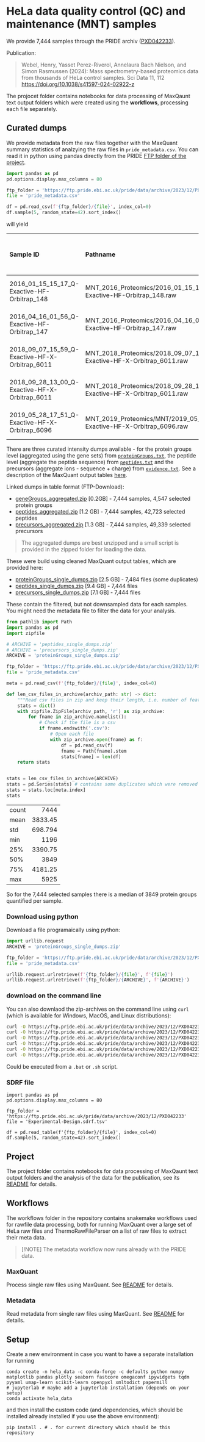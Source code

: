 # HeLa data quality control (QC) and maintenance (MNT) samples

We provide 7,444 samples through the PRIDE archiv ([PXD042233](https://www.ebi.ac.uk/pride/archive/projects/PXD042233)). 

Publication:
> Webel, Henry, Yasset Perez-Riverol, Annelaura Bach Nielson, and Simon Rasmussen (2024):
> Mass spectrometry-based proteomics data from thousands of HeLa control samples. 
> Sci Data 11, 112 https://doi.org/10.1038/s41597-024-02922-z

The projocet folder contains notebooks for data processing of MaxQaunt text output folders
which were created using the **workflows**, processing each file separately.

## Curated dumps

We provide metadata from the raw files together with the MaxQuant summary statistics of 
analzying the raw files in `pride_metadata.csv`. You can read it in python using pandas
directly from the PRIDE [FTP folder of the project](https://ftp.pride.ebi.ac.uk/pride/data/archive/2023/12/PXD042233).

```python
import pandas as pd
pd.options.display.max_columns = 80

ftp_folder = 'https://ftp.pride.ebi.ac.uk/pride/data/archive/2023/12/PXD042233'
file = 'pride_metadata.csv'

df = pd.read_csv(f'{ftp_folder}/{file}', index_col=0)
df.sample(5, random_state=42).sort_index()
```
will yield

| Sample ID                                      | Pathname                                                                   |      bytes |   size_gb |   Version | Content Creation Date   | Thermo Scientific instrument model   | instrument attribute     | instrument serial number   | Software Version      | firmware version   |   Number of MS1 spectra |   Number of MS2 spectra |   MS min charge |   MS max charge |   MS min RT |   MS max RT |   MS min MZ |   MS max MZ |   scan start time |   mass resolution |   mass unit |   Number of scans | MS scan range   | Retention time range   | Mz range   | beam-type collision-induced dissociation   | sample number   | Vial   |   injection volume setting |   Row |   dilution factor |   Comment |   collision-induced dissociation |   sample name |   Type | Enzyme    | Enzyme mode   | Use enzyme first search   | Variable modifications                | Fixed modifications   | Use variable modifications first search   | Requantify   |   Multiplicity |   Max. missed cleavages | LC-MS run type   |    MS |   MS/MS |   MS3 |   MS/MS Submitted |   MS/MS Submitted (SIL) |   MS/MS Submitted (ISO) |   MS/MS Submitted (PEAK) |   MS/MS Identified |   MS/MS Identified (SIL) |   MS/MS Identified (ISO) |   MS/MS Identified (PEAK) |   MS/MS Identified [%] |   MS/MS Identified (SIL) [%] |   MS/MS Identified (ISO) [%] |   MS/MS Identified (PEAK) [%] |   Peptide Sequences Identified |   Peaks |   Peaks Sequenced |   Peaks Sequenced [%] |   Peaks Repeatedly Sequenced |   Peaks Repeatedly Sequenced [%] |   Isotope Patterns |   Isotope Patterns Sequenced |   Isotope Patterns Sequenced (z>1) |   Isotope Patterns Sequenced [%] |   Isotope Patterns Sequenced (z>1) [%] |   Isotope Patterns Repeatedly Sequenced |   Isotope Patterns Repeatedly Sequenced [%] | Recalibrated   |   Av. Absolute Mass Deviation [ppm] |   Mass Standard Deviation [ppm] |   Av. Absolute Mass Deviation [mDa] |   Mass Standard Deviation [mDa] |
|:-----------------------------------------------|:---------------------------------------------------------------------------|-----------:|----------:|----------:|:------------------------|:-------------------------------------|:-------------------------|:---------------------------|:----------------------|:-------------------|------------------------:|------------------------:|----------------:|----------------:|------------:|------------:|------------:|------------:|------------------:|------------------:|------------:|------------------:|:----------------|:-----------------------|:-----------|:-------------------------------------------|:----------------|:-------|---------------------------:|------:|------------------:|----------:|---------------------------------:|--------------:|-------:|:----------|:--------------|:--------------------------|:--------------------------------------|:----------------------|:------------------------------------------|:-------------|---------------:|------------------------:|:-----------------|------:|--------:|------:|------------------:|------------------------:|------------------------:|-------------------------:|-------------------:|-------------------------:|-------------------------:|--------------------------:|-----------------------:|-----------------------------:|-----------------------------:|------------------------------:|-------------------------------:|--------:|------------------:|----------------------:|-----------------------------:|---------------------------------:|-------------------:|-----------------------------:|-----------------------------------:|---------------------------------:|---------------------------------------:|----------------------------------------:|--------------------------------------------:|:---------------|------------------------------------:|--------------------------------:|------------------------------------:|--------------------------------:|
| 2016_01_15_15_17_Q-Exactive-HF-Orbitrap_148    | MNT_2016_Proteomics/2016_01_15_15_17_Q-Exactive-HF-Orbitrap_148.raw        | 1501447123 |   1.39833 |        66 | 2016-01-15 15:17:43     | Q Exactive HF Orbitrap               | Q Exactive HF Orbitrap   | Exactive Series slot #148  | 2.5-204201/2.5.0.2042 | rev. 1             |                   12920 |                   80807 |               2 |              19 |  0.00376826 |     144.005 |     300.147 |     1731.34 |        0.00376826 |               0.5 |         nan |             93727 | 1:93727         | 0.0037682586:144.00486 | 100:6000   | HCD                                        | nan             | A4     |                        5   |     4 |                 1 |       nan |                              nan |           nan |    nan | Trypsin/P | Specific      | False                     | Oxidation (M);Acetyl (Protein N-term) | Carbamidomethyl (C)   | False                                     | False        |              1 |                       2 | Standard         | 12920 |   80807 |     0 |             89679 |                   71935 |                       0 |                    17744 |              44494 |                    43025 |                        0 |                      1469 |                     50 |                           60 |                            0 |                           8.3 |                          34109 | 1288500 |             77301 |                   6   |                         1906 |                              2.5 |             197041 |                        67285 |                              66513 |                               34 |                                     38 |                                    4056 |                                         6   | +              |                             0.62615 |                         0.92066 |                             0.41545 |                         0.63975 |
| 2016_04_16_01_56_Q-Exactive-HF-Orbitrap_147    | MNT_2016_Proteomics/2016_04_16_01_56_Q-Exactive-HF-Orbitrap_147.raw        | 2464568579 |   2.29531 |        66 | 2016-04-16 01:56:38     | Q Exactive HF Orbitrap               | Q Exactive HF Orbitrap   | Exactive Series slot #147  | 2.5-204201/2.5.0.2042 | rev. 1             |                   12233 |                   87090 |               2 |               5 |  0.00228172 |     264.002 |     300.165 |     1730.02 |        0.00228172 |               0.5 |         nan |             99323 | 1:99323         | 0.0022817164:264.00169 | 50:6000    | HCD                                        | A1              | G12    |                        5   |   nan |                 1 |       nan |                              nan |           nan |    nan | Trypsin/P | Specific      | False                     | Oxidation (M);Acetyl (Protein N-term) | Carbamidomethyl (C)   | False                                     | False        |              1 |                       2 | Standard         | 12233 |   87090 |     0 |             89595 |                   84585 |                       0 |                     5010 |              54273 |                    53380 |                        0 |                       893 |                     61 |                           63 |                            0 |                          18   |                          35604 | 1818019 |             70726 |                   3.9 |                        13395 |                             19   |             272433 |                        65019 |                              64483 |                               24 |                                     26 |                                   15913 |                                        24   | +              |                             0.41731 |                         0.59783 |                             0.2454  |                         0.35516 |
| 2018_09_07_15_59_Q-Exactive-HF-X-Orbitrap_6011 | MNT_2018_Proteomics/2018_09_07_15_59_Q-Exactive-HF-X-Orbitrap_6011.raw     | 3097450763 |   2.88473 |        66 | 2018-09-07 15:59:23     | Q Exactive HF-X Orbitrap             | Q Exactive HF-X Orbitrap | Exactive Series slot #6011 | 2.9-290033/2.9.0.2923 | rev. 1             |                   13344 |                  118993 |               2 |              58 |  0.00364904 |     144.002 |     300.129 |     1657.28 |        0.00364904 |               0.5 |         nan |            132337 | 1:132337        | 0.0036490414:144.00233 | 100:6000   | HCD                                        | 1               | B03    |                        5   |     2 |                 1 |       nan |                              nan |           nan |    nan | Trypsin/P | Specific      | False                     | Oxidation (M);Acetyl (Protein N-term) | Carbamidomethyl (C)   | False                                     | False        |              1 |                       2 | Standard         | 13344 |  118993 |     0 |            137425 |                  100557 |                       0 |                    36868 |              48931 |                    47151 |                        0 |                      1780 |                     36 |                           47 |                            0 |                           4.8 |                          35470 | 1968826 |            111792 |                   5.7 |                         2231 |                              2   |             296137 |                        92837 |                              91437 |                               31 |                                     34 |                                    6567 |                                         7.1 | +              |                             0.74379 |                         1.0626  |                             0.48075 |                         0.72643 |
| 2018_09_28_13_00_Q-Exactive-HF-X-Orbitrap_6011 | MNT_2018_Proteomics/2018_09_28_13_00_Q-Exactive-HF-X-Orbitrap_6011.raw     | 3192042749 |   2.97282 |        66 | 2018-09-28 13:00:47     | Q Exactive HF-X Orbitrap             | Q Exactive HF-X Orbitrap | Exactive Series slot #6011 | 2.9-290033/2.9.0.2923 | rev. 1             |                   11372 |                  119429 |               2 |              58 |  0.00367022 |     144.001 |     300.129 |     1532.72 |        0.00367022 |               0.5 |         nan |            130801 | 1:130801        | 0.0036702249:144.0008  | 100:6000   | HCD                                        | 1               | A01    |                        2.5 |     1 |                 1 |       nan |                              nan |           nan |    nan | Trypsin/P | Specific      | False                     | Oxidation (M);Acetyl (Protein N-term) | Carbamidomethyl (C)   | False                                     | False        |              1 |                       2 | Standard         | 11372 |  119429 |     0 |            136853 |                  102005 |                       0 |                    34848 |              50287 |                    48043 |                        0 |                      2244 |                     37 |                           47 |                            0 |                           6.4 |                          37767 | 1408019 |            113534 |                   8.1 |                         3886 |                              3.4 |             201256 |                        91094 |                              89599 |                               45 |                                     49 |                                    9025 |                                         9.9 | +              |                             0.70728 |                         1.0271  |                             0.44402 |                         0.67985 |
| 2019_05_28_17_51_Q-Exactive-HF-X-Orbitrap_6096 | MNT_2019_Proteomics/MNT/2019_05_28_17_51_Q-Exactive-HF-X-Orbitrap_6096.raw | 1958832977 |   1.82431 |        66 | 2019-05-28 17:51:55     | Q Exactive HF-X Orbitrap             | Q Exactive HF-X Orbitrap | Exactive Series slot #6096 | 2.9-290033/2.9.0.2926 | rev. 1             |                   11353 |                   97342 |               2 |              60 |  0.00371359 |     144.003 |     300.145 |     1625.79 |        0.00371359 |               0.5 |         nan |            108695 | 1:108695        | 0.0037135892:144.00287 | 100:6000   | HCD                                        | 1               | C7     |                        2.5 |     2 |                 1 |       nan |                              nan |           nan |    nan | Trypsin/P | Specific      | False                     | Oxidation (M);Acetyl (Protein N-term) | Carbamidomethyl (C)   | False                                     | False        |              1 |                       2 | Standard         | 11353 |   97342 |     0 |            106758 |                   87926 |                       0 |                    18832 |              49905 |                    48385 |                        0 |                      1520 |                     47 |                           55 |                            0 |                           8.1 |                          37908 | 1399019 |             93506 |                   6.7 |                         2974 |                              3.2 |             204304 |                        79464 |                              78172 |                               39 |                                     43 |                                    7184 |                                         9   | +              |                             0.68956 |                         0.96467 |                             0.42647 |                         0.62328 |


There are three curated intensity dumps available - for the protein groups level (aggregated
using the gene sets) from [`proteinGroups.txt`](https://cox-labs.github.io/coxdocs/output_tables.html#protein-groups), the peptide level (aggregate the peptide sequence) from [`peptides.txt`](https://cox-labs.github.io/coxdocs/output_tables.html#peptide-table) and the precursors (aggregate ions - sequence + charge) from
[`evidence.txt`](https://cox-labs.github.io/coxdocs/output_tables.html#evidence-table). See a description of the MaxQuant output tables [here](https://cox-labs.github.io/coxdocs/output_tables.html).

Linked dumps in table format (FTP-Download):
- [geneGroups_aggregated.zip](https://ftp.pride.ebi.ac.uk/pride/data/archive/2023/12/PXD042233/geneGroups_aggregated.zip) [0.2GB] - 7,444 samples, 4,547 selected protein groups
- [peptides_aggregated.zip](https://ftp.pride.ebi.ac.uk/pride/data/archive/2023/12/PXD042233/peptides_aggregated.zip) [1.2 GB] - 7,444 samples, 42,723 selected peptides
- [precursors_aggregated.zip](https://ftp.pride.ebi.ac.uk/pride/data/archive/2023/12/PXD042233/precursors_aggregated.zip) [1.3 GB] - 7,444 samples, 49,339 selected precursors

> The aggregated dumps are best unzipped and a small script is provided in the zipped folder for loading the data.

These were build using cleaned MaxQuant output tables, which are provided here:

- [proteinGroups_single_dumps.zip](https://ftp.pride.ebi.ac.uk/pride/data/archive/2023/12/PXD042233/proteinGroups_single_dumps.zip) [2.5 GB] - 7,484 files (some duplicates)
- [peptides_single_dumps.zip](https://ftp.pride.ebi.ac.uk/pride/data/archive/2023/12/PXD042233/peptides_single_dumps.zip) [9.4 GB] - 7,444 files
- [precursors_single_dumps.zip](https://ftp.pride.ebi.ac.uk/pride/data/archive/2023/12/PXD042233/precursors_single_dumps.zip) [7.1 GB] - 7,444 files

These contain the filtered, but not downsampled data for each samples. You might need the 
metadata file to filter the data for your analysis.

```python
from pathlib import Path
import pandas as pd
import zipfile

# ARCHIVE = 'peptides_single_dumps.zip'
# ARCHIVE = 'precursors_single_dumps.zip'
ARCHIVE = 'proteinGroups_single_dumps.zip'

ftp_folder = 'https://ftp.pride.ebi.ac.uk/pride/data/archive/2023/12/PXD042233'
file = 'pride_metadata.csv'

meta = pd.read_csv(f'{ftp_folder}/{file}', index_col=0)

def len_csv_files_in_archive(archiv_path: str) -> dict:
    """Read csv files in zip and keep their length, i.e. number of features."""
    stats = dict()
    with zipfile.ZipFile(archiv_path, 'r') as zip_archive:
        for fname in zip_archive.namelist():
            # Check if the file is a csv
            if fname.endswith('.csv'):
                # Open each file
                with zip_archive.open(fname) as f:
                    df = pd.read_csv(f)
                    fname = Path(fname).stem
                    stats[fname] = len(df)
    return stats


stats = len_csv_files_in_archive(ARCHIVE)
stats = pd.Series(stats) # contains some duplicates which were removed from aggregated data.
stats = stats.loc[meta.index]
stats
```

|       |          |
|:------|---------:|
| count | 7444     |
| mean  | 3833.45  |
| std   |  698.794 |
| min   | 1196     |
| 25%   | 3390.75  |
| 50%   | 3849     |
| 75%   | 4181.25  |
| max   | 5925     |

So for the 7,444 selected samples there is a median of 3849 protein groups quantified per sample.

### Download using python

Download a file programaically using python:

```python
import urllib.request
ARCHIVE = 'proteinGroups_single_dumps.zip'

ftp_folder = 'https://ftp.pride.ebi.ac.uk/pride/data/archive/2023/12/PXD042233'
file = 'pride_metadata.csv'

urllib.request.urlretrieve(f'{ftp_folder}/{file}', f'{file}')
urllib.request.urlretrieve(f'{ftp_folder}/{ARCHIVE}', f'{ARCHIVE}')
```

### download on the command line
You can also downlaod the zip-archives on the command line using `curl` (which is available for Windows, MacOS, and Linux distributions):

```bash
curl -O https://ftp.pride.ebi.ac.uk/pride/data/archive/2023/12/PXD042233/geneGroups_aggregated.zip
curl -O https://ftp.pride.ebi.ac.uk/pride/data/archive/2023/12/PXD042233/peptides_aggregated.zip
curl -O https://ftp.pride.ebi.ac.uk/pride/data/archive/2023/12/PXD042233/precursors_aggregated.zip
curl -O https://ftp.pride.ebi.ac.uk/pride/data/archive/2023/12/PXD042233/proteinGroups_single_dumps.zip
curl -O https://ftp.pride.ebi.ac.uk/pride/data/archive/2023/12/PXD042233/peptides_single_dumps.zip
curl -O https://ftp.pride.ebi.ac.uk/pride/data/archive/2023/12/PXD042233/precursors_single_dumps.zip
```

Could be executed from a `.bat` or `.sh` script.

### SDRF file

```
import pandas as pd
pd.options.display.max_columns = 80

ftp_folder = 'https://ftp.pride.ebi.ac.uk/pride/data/archive/2023/12/PXD042233'
file = 'Experimental-Design.sdrf.tsv'

df = pd.read_table(f'{ftp_folder}/{file}', index_col=0)
df.sample(5, random_state=42).sort_index()
```

## Project

The project folder contains notebooks for data processing of MaxQaunt text output folders
and the analysis of the data for the publication, see its [README](project/README.md) for details.

## Workflows

The workflows folder in the repository contains snakemake workflows used for rawfile data processing, 
both for running MaxQuant over a large set of HeLa raw files 
and ThermoRawFileParser on a list of raw files to extract their meta data.

> [!NOTE] The metadata workflow now runs already with the PRIDE data.

### MaxQuant

Process single raw files using MaxQuant. See [README](workflows/maxquant/README.md) for details.

### Metadata

Read metadata from single raw files using MaxQuant. See [README](workflows/metadata/README.md) for details.


## Setup

Create a new environment in case you want to have a separate installation for running 

```
conda create -n hela_data -c conda-forge -c defaults python numpy matplotlib pandas plotly seaborn fastcore omegaconf ipywidgets tqdm pyyaml umap-learn scikit-learn openpyxl xmltodict papermill
# jupyterlab # maybe add a jupyterlab installation (depends on your setup)
conda activate hela_data
```

and then install the custom code (and dependencies, which should be installed already installed if you use the above environment):

```
pip install . # . for current directory which should be this repository
```

